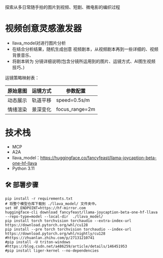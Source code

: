 探索从多日常随手拍的图片到视频、短剧、微电影的编织过程

# 视频创意灵感激发器

- llava_model对进行图片分析
- 在结合分析结果，随机生成创意 视频剧本，从视频剧本再到一些详细的、视频背景音乐、
- 将剧本转为 分镜详细说明(包含分镜所运用到的图片、运镜方式、AI图生视频技巧、)

运镜策略映射表：

| 原始意图 | 运镜方式 | 参数配置 | 
|---|---|---| 
| 动态展示 | 轨道平移 | speed=0.5s/m | 
| 情绪渲染 | 景深变化 | focus_range=2m |


# 技术栈

- MCP 
- A2A
- llava_model：https://huggingface.co/fancyfeast/llama-joycaption-beta-one-hf-llava
- Python 3.11


## 🛠️ 部署步骤
```commandline
pip install -r requirements.txt
# 将整个模型仓库下载到 ./llava_model/ 文件夹中。
set HF_ENDPOINT=https://hf-mirror.com
huggingface-cli download fancyfeast/llama-joycaption-beta-one-hf-llava --repo-type=model --local-dir  ./llava_model/
pip install torch torchvision torchaudio --extra-index-url https://download.pytorch.org/whl/cu128
pip install --pre torch torchvision torchaudio --index-url https://download.pytorch.org/whl/nightly/cu128
#https://zhuanlan.zhihu.com/p/27131210741
#pip install -U triton-windows
#https://blog.csdn.net/a486259/article/details/146451953
#pip install liger-kernel --no-dependencies
```
